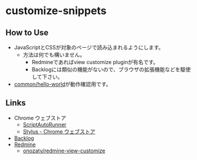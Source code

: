 # customize-snippets


## How to Use
- JavaScriptとCSSが対象のページで読み込まれるようにします。
  - 方法は何でも構いません。
    - Redmineであればview customize pluginが有名です。
    - Backlogには類似の機能がないので、ブラウザの拡張機能などを駆使して下さい。
- [common/hello-world](src/common/hello-world)が動作確認用です。


## Links
- Chrome ウェブストア
  - [ScriptAutoRunner](https://chrome.google.com/webstore/detail/scriptautorunner/gpgjofmpmjjopcogjgdldidobhmjmdbm/related?hl=ja)
  - [Stylus - Chrome ウェブストア](https://chrome.google.com/webstore/detail/stylus/clngdbkpkpeebahjckkjfobafhncgmne)
- [Backlog](https://backlog.com/ja/)
- [Redmine](https://www.redmine.org/)
  - [onozaty/redmine-view-customize](https://github.com/onozaty/redmine-view-customize)
